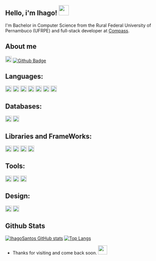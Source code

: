 ## Hello, i'm Ihago! <img src="https://github.com/TheDudeThatCode/TheDudeThatCode/raw/master/Assets/Handshake.gif" height="32px" style="max-width:100%;">
 
I'm Bachelor in Computer Science from the Rural Federal University of Pernambuco (UFRPE) and full-stack developer at <a href="https://compass.uol" target="_blank">Compass</a>.

## About me 
[<img src='https://img.shields.io/badge/LinkedIn-0077B5?style=for-the-badge&logo=linkedin&logoColor=white' alt='linkedin' height='20'>](https://www.linkedin.com/in/ihago-santos/) 
[![Github Badge](https://img.shields.io/badge/-Github-000?style=flat-square&logo=Github&logoColor=white&link=https://github.com/ihagoSantos)](https://github.com/ihagoSantos)

## Languages:
<img src='https://img.shields.io/badge/Python-3776AB?style=for-the-badge&logo=python&logoColor=white' alt='python' height='20'> <img src='https://img.shields.io/badge/HTML-239120?style=for-the-badge&logo=html5&logoColor=white' alt='python' height='20'> <img src='https://img.shields.io/badge/HTML5-E34F26?style=for-the-badge&logo=html5&logoColor=white' alt='html5' height='20'> <img src='https://img.shields.io/badge/CSS3-1572B6?style=for-the-badge&logo=css3&logoColor=white' alt='css3' height='20'> <img src='https://img.shields.io/badge/JavaScript-F7DF1E?style=for-the-badge&logo=javascript&logoColor=black' alt='javascript' height='20'> <img src='https://img.shields.io/badge/PHP-777BB4?style=for-the-badge&logo=php&logoColor=white' alt='php' height='20'> <img src='https://img.shields.io/badge/json-5E5C5C?style=for-the-badge&logo=json&logoColor=white' alt='json' height='20'>

## Databases:

<img src='https://img.shields.io/badge/MySQL-00000F?style=for-the-badge&logo=mysql&logoColor=white' alt='mysql' height='20'> <img src='https://img.shields.io/badge/PostgreSQL-316192?style=for-the-badge&logo=postgresql&logoColor=white' alt='postgresql' height='20'>


## Libraries and FrameWorks:

<img src='https://img.shields.io/badge/Node.js-339933?style=for-the-badge&logo=nodedotjs&logoColor=white' alt='node.js' height='20'> <img src='https://img.shields.io/badge/Bootstrap-563D7C?style=for-the-badge&logo=bootstrap&logoColor=white' alt='bootstrap' height='20'> <img src='https://img.shields.io/badge/jQuery-0769AD?style=for-the-badge&logo=jquery&logoColor=white' alt='jquery' height='20'> <img src='https://img.shields.io/badge/Docker-2CA5E0?style=for-the-badge&logo=docker&logoColor=white' alt='docker' height='20'>

## Tools:

<img src='https://img.shields.io/badge/Postman-FF6C37?style=for-the-badge&logo=Postman&logoColor=white' alt='postman' height='20'> <img src='https://img.shields.io/badge/Jira-0052CC?style=for-the-badge&logo=Jira&logoColor=white' alt='jira' height='20'> <img src='https://img.shields.io/badge/Trello-0052CC?style=for-the-badge&logo=trello&logoColor=white' alt='trello' height='20'>


## Design:

<img src='https://img.shields.io/badge/Inkscape-000000?style=for-the-badge&logo=Inkscape&logoColor=white' alt='inkscape' height='20'> <img src='https://img.shields.io/badge/Adobe%20Photoshop-31A8FF?style=for-the-badge&logo=Adobe%20Photoshop&logoColor=black' alt='photoshop' height='20'>

## Github Stats
[![IhagoSantos GitHub stats](https://github-readme-stats.vercel.app/api?username=ihagoSantos)](https://github.com/ihagoSantos/github-readme-stats)
[![Top Langs](https://github-readme-stats.vercel.app/api/top-langs/?username=ihagoSantos&layout=compact)](https://github.com/ihagoSantos/github-readme-stats)

- Thanks for visiting and come back soon. <img src="https://github.com/TheDudeThatCode/TheDudeThatCode/raw/master/Assets/Hi.gif" width="29px" style="max-width:100%;">
 
